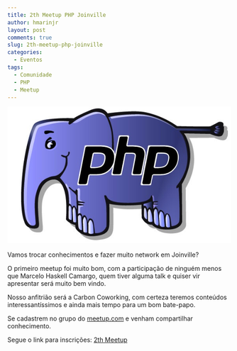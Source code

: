 ```yaml
---
title: 2th Meetup PHP Joinville
author: hmarinjr
layout: post
comments: true
slug: 2th-meetup-php-joinville
categories:
  - Eventos
tags:
  - Comunidade
  - PHP
  - Meetup
---
```


![2th Meetup PHP Joinville](/uploads/2018/meetup-php-joinville.jpg)

Vamos trocar conhecimentos e fazer muito network em Joinville?

O primeiro meetup foi muito bom, com a participação de ninguém menos que Marcelo Haskell Camargo, quem tiver alguma talk e quiser vir apresentar será muito bem vindo.

Nosso anfitrião será a Carbon Coworking, com certeza teremos conteúdos interessantíssimos e ainda mais tempo para um bom bate-papo.

Se cadastrem no grupo do [meetup.com](https://www.meetup.com/pt-BR/Meetup-PHP-Joinville/) e venham compartilhar conhecimento.

Segue o link para inscrições: [2th Meetup](http://meetu.ps/e/FZcXr/v3s2w/f)